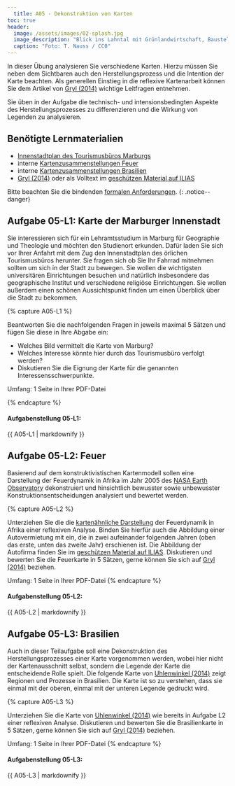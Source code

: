 ```yaml
---
  title: A05 - Dekonstruktion von Karten
toc: true
header:
  image: /assets/images/02-splash.jpg
  image_description: "Blick ins Lahntal mit Grünlandwirtschaft, Baustelle für Stromtrassen und Regenbogen."
  caption: "Foto: T. Nauss / CC0"
---
```


In dieser Übung analysieren Sie verschiedene Karten. Hierzu müssen Sie neben dem Sichtbaren auch den Herstellungsprozess und die Intention der Karte beachten. Als generellen Einstieg in die reflexive Kartenarbeit können Sie dem Artikel von [Gryl (2014)](https://www.westermann.de/anlage/4558643/Reflexive-Kartenarbeit-Hinterfragen-als-alltaegliche-und-fachliche-Praxis) wichtige Leitfragen entnehmen.

Sie üben in der Aufgabe die technisch- und intensionsbedingten Aspekte des Herstellungsprozesses zu differenzieren und die Wirkung von Legenden zu analysieren.

<!---
die folgenden Leitfragen angesehen werden, die eine ergänzte Auswahl der bei Gryl (2014) (intern hier)zu findenden Zusammenstellung sind:

    Was zeigt die Karte?
    Wie ist die Darstellung?
    Welches Thema/Problem soll mit der Karte bearbeitet werden?
    Wer ist der Urheber der Karte?
    Was will der Urheber mit der Karte erreichen?
    Welche Botschaft wird (soll) transportiert (werden)?
    Was zeigt die Karte nicht?
    Wie wirkt die Karte auf mich?
    Welche Fragen ergeben sich für mich aus der Karte?
--->


## Benötigte Lernmaterialien
* [Innenstadtplan des Tourismusbüros Marburgs](https://www.marburg-tourismus.de/service/stadtplan/innenstadtplan-marburg/)
* interne [Kartenzusammenstellungen Feuer](https://ilias.uni-marburg.de/ilias.php?ref_id=1880380&cmd=view&cmdClass=ilrepositorygui&cmdNode=tt&baseClass=ilrepositorygui)
* interne [Kartenzusammenstellungen Brasilien](https://ilias.uni-marburg.de/ilias.php?ref_id=1880380&cmd=view&cmdClass=ilrepositorygui&cmdNode=tt&baseClass=ilrepositorygui)
* [Gryl (2014)](https://www.westermann.de/anlage/4558643/Reflexive-Kartenarbeit-Hinterfragen-als-alltaegliche-und-fachliche-Praxis) oder als Volltext im [geschützen Material auf ILIAS](https://ilias.uni-marburg.de/goto.php?target=fold_2018640&client_id=UNIMR)


Bitte beachten Sie die bindenden [formalen Anforderungen](https://geomoer.github.io/moer-meko//unit00/unit00-03_assignments.html#formale-anforderungen).
{: .notice--danger}

## Aufgabe 05-L1: Karte der Marburger Innenstadt

Sie interessieren sich für ein Lehramtsstudium in Marburg für Geographie und Theologie und möchten den Studienort erkunden. Dafür laden Sie sich vor Ihrer Anfahrt mit dem Zug den Innenstadtplan des örlichen Tourismusbüros herunter. Sie fragen sich ob Sie Ihr Fahrrad mitnehmen sollten um sich in der Stadt zu bewegen. Sie wollen die wichtigsten universitären Einrichtungen besuchen und natürlich insbesondere das geographische Institut und verschiedene religiöse Einrichtungen. Sie wollen außerdem einen schönen Aussichtspunkt finden um einen Überblick über die Stadt zu bekommen.

{% capture A05-L1 %}

Beantworten Sie die nachfolgenden Fragen in jeweils maximal 5 Sätzen und fügen Sie diese in Ihre Abgabe ein:

  * Welches Bild vermittelt die Karte von Marburg?
  * Welches Interesse könnte hier durch das Tourismusbüro verfolgt werden?
  * Diskutieren Sie die Eignung der Karte für die genannten Interessensschwerpunkte.

Umfang: 1 Seite in Ihrer PDF-Datei

{% endcapture %}

<div class="notice--success">
  <h4 class="no_toc">Aufgabenstellung 05-L1:</h4>
  {{ A05-L1 | markdownify }}
</div>



## Aufgabe 05-L2: Feuer

Basierend auf dem konstruktivistischen Kartenmodell sollen eine Darstellung der Feuerdynamik in Afrika im Jahr 2005 des [NASA Earth Observatory](https://earthobservatory.nasa.gov/images/5800/2005-fire-patterns-across-africa) dekonstruiert und hinsichtlich bewusster sowie unbewusster Konstruktionsentscheidungen analysiert und bewertet werden.

{% capture A05-L2 %}

Unterziehen Sie die die [kartenähnliche Darstellung](https://eoimages.gsfc.nasa.gov/images/imagerecords/5000/5800/firemap_africa.2005.jpg) der Feuerdynamik in Afrika einer reflexiven Analyse. Binden Sie hierfür auch die Abbildung einer Autovermietung mit ein, die in zwei aufeinander folgenden Jahren (oben das erste, unten das zweite Jahr) erschienen ist. Die Abbildung der Autofirma finden Sie im [geschützen Material auf ILIAS](https://ilias.uni-marburg.de/goto.php?target=fold_2018640&client_id=UNIMR). Diskutieren und bewerten Sie die Feuerkarte in 5 Sätzen, gerne können Sie sich auf [Gryl (2014)](https://www.westermann.de/anlage/4558643/Reflexive-Kartenarbeit-Hinterfragen-als-alltaegliche-und-fachliche-Praxis) beziehen.

Umfang: 1 Seite in Ihrer PDF-Datei
{% endcapture %}

<div class="notice--success">
  <h4 class="no_toc">Aufgabenstellung 05-L2:</h4>
  {{ A05-L2 | markdownify }}
</div>


## Aufgabe 05-L3: Brasilien

Auch in dieser Teilaufgabe soll eine Dekonstruktion des Herstellungsprozesses einer Karte vorgenommen werden, wobei hier nicht der Kartenausschnitt selbst, sondern die Legende der Karte die entscheidende Rolle spielt.
Die folgende Karte von [Uhlenwinkel (2014)](https://ilias.uni-marburg.de/goto.php?target=fold_2018640&client_id=UNIMR) zeigt Regionen und Prozesse in Brasilien. Die Karte ist so zu verstehen, dass sie einmal mit der oberen, einmal mit der unteren Legende gedruckt wird.

{% capture A05-L3 %}

Unterziehen Sie die Karte von [Uhlenwinkel (2014)](https://ilias.uni-marburg.de/goto.php?target=fold_2018640&client_id=UNIMR) wie bereits in Aufgabe L2 einer reflexiven Analyse. Diskutieren und bewerten Sie die Brasilienkarte in 5 Sätzen, gerne können Sie sich auf [Gryl (2014)](https://www.westermann.de/anlage/4558643/Reflexive-Kartenarbeit-Hinterfragen-als-alltaegliche-und-fachliche-Praxis) beziehen.


Umfang: 1 Seite in Ihrer PDF-Datei
{% endcapture %}

<div class="notice--success">
  <h4 class="no_toc">Aufgabenstellung 05-L3:</h4>
  {{ A05-L3 | markdownify }}
</div>

<!---

 Nutzen Sie die folgenden vier Kartendienste um sich ein Bild des Stadtteils Sachsenhausen in Frankfurt zu machen:

     Baby Places
     Bing Maps
     Here Maps
     Open Street Map

     Fassen Sie bitte Ihr Bild von Sachsenhausen auf Basis der Karten in max. 3 Sätzen zusammen. Analysieren Sie anschließend die unterschiedlichen Karteninformationen bezüglich folgender Aspekte mit jeweils maximal 3 Sätzen:

         Welche Unterschiede gibt es in den kartographischen Darstellungsweisen (z.B. Farben, Symbole, Signaturen)?
         Welcher Herstellungsprozess (z.B. dahinterstehende Institutionen, Ziele) steht hinter den Karten?
         Welchen Zweck hat die jeweilige Karte für ihren Nutzer hat?

 Umfang: 2 Seiten in Ihrer PDF-Datei

 --->

<!---

 ### Aufgabe 05-L2: Karte der US Wahlen 2008 auf County-Ebene

 Die folgende Karte von Mark Newman zeigt die Ergebnisse der Präsidentschaftswahlen im Jahr 2008 auf County-Ebene. In rot sind Counties dargestellt, in denen die Mehrheit der Wahlberechtigten den republikanischen Kandidaten gewählt hat, in blau solche mit einer Mehrheit für die Demokraten.

 **1. Karte**

 Reflektieren Sie die Wirkung der Karte in max. 5 Sätzen. Binden Sie hierfür auch die folgende Abbildung ein, die die Counties entsprechend der wahlberechtigten Einwohner gewichtet.

 **2.Karte**

 Umfang: 1 Seite in Ihrer PDF-Datei

 --->
